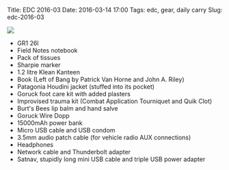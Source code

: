 Title: EDC 2016-03
Date: 2016-03-14 17:00
Tags: edc, gear, daily carry
Slug: edc-2016-03


<img src="/media/images/2016-03-14 edc bag.jpg" class="align-center" />

* GR1 26l
* Field Notes notebook
* Pack of tissues
* Sharpie marker
* 1.2 litre Klean Kanteen
* Book (Left of Bang by Patrick Van Horne and John A. Riley)
* Patagonia Houdini jacket (stuffed into its pocket)
* Goruck foot care kit with added plasters
* Improvised trauma kit (Combat Application Tourniquet and Quik Clot)
* Burt's Bees lip balm and hand salve
* Goruck Wire Dopp
* 15000mAh power bank
* Micro USB cable and USB condom
* 3.5mm audio patch cable (for vehicle radio AUX connections)
* Headphones
* Network cable and Thunderbolt adapter
* Satnav, stupidly long mini USB cable and triple USB power adapter
